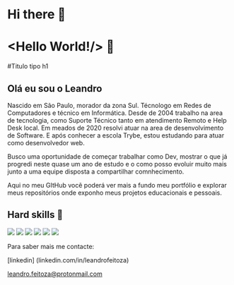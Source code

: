 # Hi there 👋
# <Hello World!/> 👋

#Titulo tipo h1
## Olá eu sou o Leandro

Nascido em São Paulo, morador da zona Sul. Técnologo em Redes de Computadores e técnico em Informática. Desde de 2004 trabalho na area de tecnologia, como Suporte Técnico tanto em atendimento Remoto e Help Desk local. 
Em meados de 2020 resolvi atuar na area de desenvolvimento de Software. E após conhecer a escola Trybe, estou estudando para atuar como desenvolvedor web.

Busco uma oportunidade de começar trabalhar como Dev, mostrar o que já progredi neste quase um ano de estudo e o como posso evoluir muito mais junto a uma equipe disposta a compartilhar comnhecimento.



Aqui no meu GItHub vocẽ poderá ver mais a fundo meu portfólio e explorar meus repositórios onde exponho meus projetos educacionais e pessoais.


## Hard skills 💯

<p>
  <img src="https://img.shields.io/badge/JavaScript-%E2%98%85%E2%98%85%E2%98%85%E2%98%85%E2%98%85-important" /> 
  <img src="https://img.shields.io/badge/ReactJS-%E2%98%85%E2%98%85%E2%98%85%E2%98%85%E2%98%85-9ef380" /> 
  <img src="https://img.shields.io/badge/Html5-%E2%98%85%E2%98%85%E2%98%85%E2%98%85%E2%98%85-ff7851" /> 
  <img src="https://img.shields.io/badge/CSS3-%E2%98%85%E2%98%85%E2%98%85%E2%98%85%E2%98%85-9ef380" />
  <img src="https://img.shields.io/badge/MongoDB-%E2%98%85%E2%98%85%E2%98%85%E2%98%85%E2%98%85-ff7851" />
 <img src="https://img.shields.io/badge/MySQL-%E2%98%85%E2%98%85%E2%98%85%E2%98%85%E2%98%85-9ef380" />
</p>

Para saber mais me contacte:

[linkedin] (linkedin.com/in/leandrofeitoza)

leandro.feitoza@protonmail.com





<!--
**LeandroFeitozaGnu/LeandroFeitozaGnu** is a ✨ _special_ ✨ repository because its `README.md` (this file) appears on your GitHub profile.

Here are some ideas to get you started:

- 🔭 I’m currently working on ...
- 🌱 I’m currently learning ...
- 👯 I’m looking to collaborate on ...
- 🤔 I’m looking for help with ...
- 💬 Ask me about ...
- 📫 How to reach me: ...
- 😄 Pronouns: ...
- ⚡ Fun fact: ...
-->
